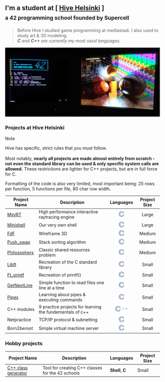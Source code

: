 ## I'm a student at [ [Hive Helsinki](https://www.hive.fi/) ] <br/> <sub> a 42 programming school founded by Supercell <sub/>

>Before Hive I studied game programming at mediastadi. I also used to study art & 3D modeling.<br/>
>***C*** *and* ***C++*** *are currently my most used languages*.<br/>
<img src="https://github.com/susikohmelo/susikohmelo/blob/main/crt_minirt.jpg"/>

### Projects at Hive Helsinki
>[!NOTE]
>Hive has specific, strict rules that you must follow.<br/><br/>
Most notably, **nearly all projects are made almost entirely from scratch - not even the standard library can be used & only specific system calls are allowed.** These restrictions are lighter for C++ projects, but are in full force for C.

Formatting of the code is also very limited, most important being: 25 rows per function, 5 functions per file, 80 char row width.

| Project Name  | Description | Languages | Project Size |
| ---------- | -------------- |:---------:| :----------: |
| [MiniRT](https://github.com/susikohmelo/minirt)            | High performance interactive raytracing engine                            |<img src="https://github.com/susikohmelo/susikohmelo/blob/main/readme_files/c_icon.png" height="20"/>| Large  |
| [Minishell](https://github.com/susikohmelo/minishell)      | Our very own shell                                                        |<img src="https://github.com/susikohmelo/susikohmelo/blob/main/readme_files/c_icon.png" height="20"/>| Large  |
| [FdF](https://github.com/susikohmelo/FdF)                  | Wireframe 3D                                                              |<img src="https://github.com/susikohmelo/susikohmelo/blob/main/readme_files/c_icon.png" height="20"/>| Medium |
| [Push_swap](https://github.com/susikohmelo/push_swap)      | Stack sorting algorithm                                                   |<img src="https://github.com/susikohmelo/susikohmelo/blob/main/readme_files/c_icon.png" height="20"/>| Medium |
| [Philosophers](https://github.com/susikohmelo/philosophers)| Classic shared resources problem                                          |<img src="https://github.com/susikohmelo/susikohmelo/blob/main/readme_files/c_icon.png" height="20"/>| Medium |
| [Libft](https://github.com/susikohmelo/libft)              | Recreation of the C standard library                                      |<img src="https://github.com/susikohmelo/susikohmelo/blob/main/readme_files/c_icon.png" height="20"/>| Small |
| [Ft_printf](https://github.com/susikohmelo/ft_printf)      | Recreation of printf()                                                    |<img src="https://github.com/susikohmelo/susikohmelo/blob/main/readme_files/c_icon.png" height="20"/>| Small |
| [GetNextLine](https://github.com/susikohmelo/getnextline)  | Simple function to read files one line at a time                          |<img src="https://github.com/susikohmelo/susikohmelo/blob/main/readme_files/c_icon.png" height="20"/>| Small |
| [Pipex](https://github.com/susikohmelo/pipex)              | Learning about pipes & executing commands                                 |<img src="https://github.com/susikohmelo/susikohmelo/blob/main/readme_files/c_icon.png" height="20"/>| Small |
| C++ modules                                                | 9 practice projects for learning the fundementals of c++                  |<img src="https://github.com/susikohmelo/susikohmelo/blob/main/readme_files/cpp_icon.png" height="20"/>| Small |
| Netpractice                                                | TCP/IP protocol & subnetting                                              |<img src="https://github.com/susikohmelo/susikohmelo/blob/main/readme_files/c_icon.png" height="20"/>| Small |
| Born2beroot                                                | Simple virtual machine server                                             |<img src="https://github.com/susikohmelo/susikohmelo/blob/main/readme_files/c_icon.png" height="20"/>| Small |

### Hobby projects
| Project Name  | Description | Languages | Project Size |
| ---------- | ------------- |-------------| --------- |
| [C++ class generator](https://github.com/susikohmelo/42_cpp_class_generator) | Tool for creating C++ classes for the 42 schools | **Shell**, **C** | Small  |
